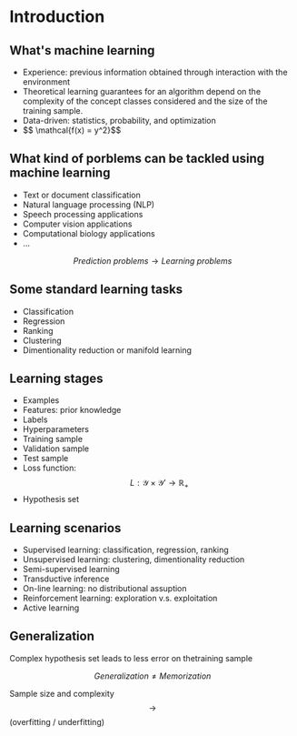 # Introduction

## What's machine learning

* Experience: previous information obtained through interaction with the environment
* Theoretical learning guarantees for an algorithm depend on the complexity of the concept classes considered and the size of the training sample.
* Data-driven: statistics, probability, and optimization
* \$$ \mathcal{f(x) = y^2}\$$

## What kind of porblems can be tackled using machine learning

* Text or document classification
* Natural language processing (NLP)
* Speech processing applications
* Computer vision applications
* Computational biology applications
* ...

$$
Prediction~problems \rightarrow Learning~problems
$$

## Some standard learning tasks

* Classification
* Regression
* Ranking
* Clustering
* Dimentionality reduction or manifold learning

## Learning stages

* Examples
* Features: prior knowledge
* Labels
* Hyperparameters
* Training sample
* Validation sample
* Test sample
* Loss function: $$L : \mathcal{Y \times Y'} \rightarrow \mathbb{R_+}$$
* Hypothesis set

## Learning scenarios

* Supervised learning: classification, regression, ranking
* Unsupervised learning: clustering, dimentionality reduction
* Semi-supervised learning
* Transductive inference
* On-line learning: no distributional assuption
* Reinforcement learning: exploration v.s. exploitation
* Active learning

## Generalization

Complex hypothesis set leads to less error on thetraining sample

$$
Generalization \neq Memorization
$$

Sample size and complexity $$\rightarrow$$​ (overfitting / underfitting)

